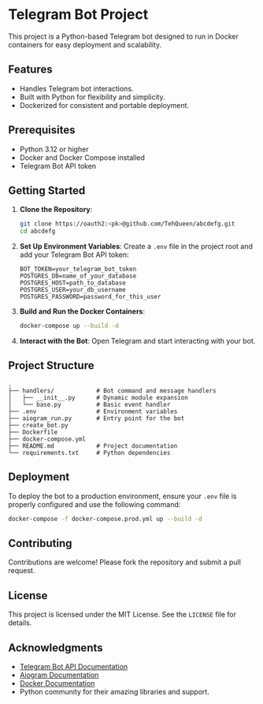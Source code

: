 # Telegram Bot Project

This project is a Python-based Telegram bot designed to run in Docker containers for easy deployment and scalability.

## Features

- Handles Telegram bot interactions.
- Built with Python for flexibility and simplicity.
- Dockerized for consistent and portable deployment.

## Prerequisites

- Python 3.12 or higher
- Docker and Docker Compose installed
- Telegram Bot API token

## Getting Started

1. **Clone the Repository**:
    ```bash
    git clone https://oauth2:<pk>@github.com/TehQueen/abcdefg.git
    cd abcdefg
    ```

2. **Set Up Environment Variables**:
    Create a `.env` file in the project root and add your Telegram Bot API token:
    ```env
    BOT_TOKEN=your_telegram_bot_token
    POSTGRES_DB=name_of_your_database
    POSTGRES_HOST=path_to_database
    POSTGRES_USER=your_db_username
    POSTGRES_PASSWORD=password_for_this_user
    ```

3. **Build and Run the Docker Containers**:
    ```bash
    docker-compose up --build -d
    ```

4. **Interact with the Bot**:
    Open Telegram and start interacting with your bot.

## Project Structure

```
.
├── handlers/            # Bot command and message handlers
│   ├── __init__.py      # Dynamic module expansion
│   └── base.py          # Basic event handler
├── .env                 # Environment variables
├── aiogram_run.py       # Entry point for the bot
├── create_bot.py
├── Dockerfile
├── docker-compose.yml
├── README.md            # Project documentation
└── requirements.txt     # Python dependencies
```

## Deployment

To deploy the bot to a production environment, ensure your `.env` file is properly configured and use the following command:
```bash
docker-compose -f docker-compose.prod.yml up --build -d
```

## Contributing

Contributions are welcome! Please fork the repository and submit a pull request.

## License

This project is licensed under the MIT License. See the `LICENSE` file for details.

## Acknowledgments

- [Telegram Bot API Documentation](https://core.telegram.org/bots/api)
- [Aiogram Documentation](https://docs.aiogram.dev/en/v3.20.0.post0/api)
- [Docker Documentation](https://docs.docker.com/)
- Python community for their amazing libraries and support.